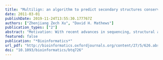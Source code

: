 ```yaml
---
title: "Multilign: an algorithm to predict secondary structures conserved in multiple RNA sequences"
date: 2011-03-01
publishDate: 2019-11-24T13:55:30.177767Z
authors: ["Zhenjiang Zech Xu", "David H. Mathews"]
publication_types: ["2"]
abstract: "Motivation: With recent advances in sequencing, structural and functional studies of RNA lag behind the discovery of sequences. Computational analysis of RNA is increasingly important to reveal structure–function relationships with low cost and speed. The purpose of this study is to use multiple homologous sequences to infer a conserved RNA structure.Results: A new algorithm, called Multilign, is presented to find the lowest free energy RNA secondary structure common to multiple sequences. Multilign is based on Dynalign, which is a program that simultaneously aligns and folds two sequences to find the lowest free energy conserved structure. For Multilign, Dynalign is used to progressively construct a conserved structure from multiple pairwise calculations, with one sequence used in all pairwise calculations. A base pair is predicted only if it is contained in the set of low free energy structures predicted by all Dynalign calculations. In this way, Multilign improves prediction accuracy by keeping the genuine base pairs and excluding competing false base pairs. Multilign has computational complexity that scales linearly in the number of sequences. Multilign was tested on extensive datasets of sequences with known structure and its prediction accuracy is among the best of available algorithms. Multilign can run on long sequences (textgreater 1500 nt) and an arbitrarily large number of sequences.Availability: The algorithm is implemented in ANSI C++ and can be downloaded as part of the RNAstructure package at: http://rna.urmc.rochester.eduContact: david_mathews@urmc.rochester.eduSupplementary information: Supplementary data are available at Bioinformatics online."
featured: false
publication: "*Bioinformatics*"
url_pdf: "http://bioinformatics.oxfordjournals.org/content/27/5/626.abstract"
doi: "10.1093/bioinformatics/btq726"
---
```


